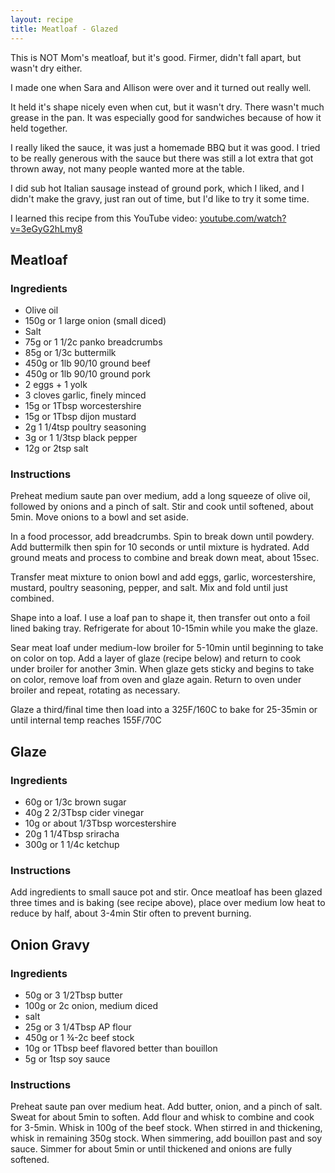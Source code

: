```yaml
---
layout: recipe
title: Meatloaf - Glazed
---
```


This is NOT Mom's meatloaf, but it's good. Firmer, didn't fall apart, but wasn't dry either.

I made one when Sara and Allison were over and it turned out really well.

It held it's shape nicely even when cut, but it wasn't dry. There wasn't much grease in the pan. It was especially good for sandwiches because of how it held together. 

I really liked the sauce, it was just a homemade BBQ but it was good. I tried to be really generous with the sauce but there was still a lot extra that got thrown away, not many people wanted more at the table.

I did sub hot Italian sausage instead of ground pork, which I liked, and I didn't make the gravy, just ran out of time, but I'd like to try it some time.

I learned this recipe from this YouTube video: [youtube.com/watch?v=3eGyG2hLmy8](https://www.youtube.com/watch?v=3eGyG2hLmy8)

## Meatloaf
### Ingredients
* Olive oil 
* 150g or 1 large onion (small diced)
* Salt
* 75g or 1 1/2c panko breadcrumbs 
* 85g or 1/3c buttermilk
* 450g or 1lb 90/10 ground beef
* 450g or 1lb 90/10 ground pork 
* 2 eggs + 1 yolk
* 3 cloves garlic, finely minced
* 15g or 1Tbsp worcestershire 
* 15g or 1Tbsp dijon mustard
* 2g 1 1/4tsp poultry seasoning 
* 3g or 1 1/3tsp black pepper 
* 12g or 2tsp salt 

### Instructions
Preheat medium saute pan over medium, add a long squeeze of olive oil, followed by onions and a pinch of salt. Stir and cook until softened, about 5min. Move onions to a bowl and set aside. 

In a food processor, add breadcrumbs. Spin to break down until powdery. Add buttermilk then spin for 10 seconds or until mixture is hydrated. Add ground meats and process to combine and break down meat, about 15sec. 

Transfer meat mixture to onion bowl and add eggs, garlic, worcestershire, mustard, poultry seasoning, pepper, and salt. Mix and fold until just combined. 

Shape into a loaf. I use a loaf pan to shape it, then transfer out onto a foil lined baking tray. 
Refrigerate for about 10-15min while you make the glaze. 


Sear meat loaf under medium-low broiler for 5-10min until beginning to take on color on top. Add a layer of glaze (recipe below) and return to cook under broiler for another 3min. When glaze gets sticky and begins to take on color, remove loaf from oven and glaze again. Return to oven under broiler and repeat, rotating as necessary. 

Glaze a third/final time then load into a 325F/160C to bake for 25-35min or until internal temp reaches 155F/70C

## Glaze
### Ingredients
* 60g or 1/3c brown sugar 
* 40g 2 2/3Tbsp cider vinegar 
* 10g or about 1/3Tbsp worcestershire
* 20g 1 1/4Tbsp sriracha 
* 300g or 1 1/4c ketchup 

### Instructions
Add ingredients to small sauce pot and stir. Once meatloaf has been glazed three times and is baking (see recipe above), place over medium low heat to reduce by half, about 3-4min Stir often to prevent burning. 

## Onion Gravy
### Ingredients
* 50g or 3 1/2Tbsp butter  
* 100g or 2c onion, medium diced 
* salt
* 25g or 3 1/4Tbsp AP flour 
* 450g or 1 ¾-2c beef stock 
* 10g or 1Tbsp beef flavored better than bouillon 
* 5g or 1tsp soy sauce 

### Instructions
Preheat saute pan over medium heat. Add butter, onion, and a pinch of salt. Sweat for about 5min to soften. Add flour and whisk to combine and cook for 3-5min. Whisk in 100g of the beef stock. When stirred in and thickening, whisk in remaining 350g stock. When simmering, add bouillon past and soy sauce. Simmer for about 5min or until thickened and onions are fully softened. 
